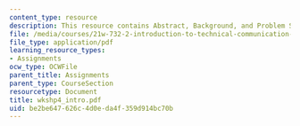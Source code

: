 ```yaml
---
content_type: resource
description: This resource contains Abstract, Background, and Problem Statement.
file: /media/courses/21w-732-2-introduction-to-technical-communication-ethics-in-science-and-technology-fall-2006/be2be647626c4d0eda4f359d914bc70b_wkshp4_intro.pdf
file_type: application/pdf
learning_resource_types:
- Assignments
ocw_type: OCWFile
parent_title: Assignments
parent_type: CourseSection
resourcetype: Document
title: wkshp4_intro.pdf
uid: be2be647-626c-4d0e-da4f-359d914bc70b
---
```

